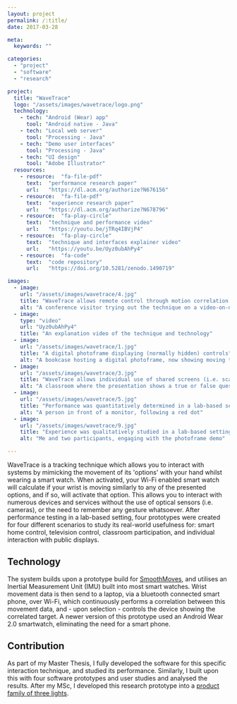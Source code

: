 ```yaml
---
layout: project
permalink: /:title/
date: 2017-03-28

meta:
  keywords: ""

categories:
  - "project"
  - "software"
  - "research"

project:
  title: "WaveTrace"
  logo: "/assets/images/wavetrace/logo.png"
  technology:
    - tech: "Android (Wear) app"
      tool: "Android native - Java"
    - tech: "Local web server"
      tool: "Processing - Java"
    - tech: "Demo user interfaces"
      tool: "Processing - Java"
    - tech: "UI design"
      tool: "Adobe Illustrator"
  resources:
    - resource:  "fa-file-pdf"
      text:  "performance research paper"
      url:   "https://dl.acm.org/authorize?N676156"
    - resource:  "fa-file-pdf"
      text:  "experience research paper"
      url:   "https://dl.acm.org/authorize?N678796"
    - resource:  "fa-play-circle"
      text:  "technique and performance video"
      url:   "https://youtu.be/jTRq4IBVjP4"
    - resource:  "fa-play-circle"
      text:  "technique and interfaces explainer video"
      url:   "https://youtu.be/Uyz0ubAhPy4"
    - resource:  "fa-code"
      text:  "code repository"
      url:   "https://doi.org/10.5281/zenodo.1490719"

images:
  - image:
    url: "/assets/images/wavetrace/4.jpg"
    title: "WaveTrace allows remote control through motion correlation with an interface"
    alt: "A conference visitor trying out the technique on a video-on-demand demo application"
  - image:
    type: "video"
    url: "Uyz0ubAhPy4"
    title: "An explanation video of the technique and technology"
  - image:
    url: "/assets/images/wavetrace/1.jpg"
    title: "A digital photoframe displaying (normally hidden) controls"
    alt: "A bookcase hosting a digital photoframe, now showing moving targets to be controlled"
  - image:
    url: "/assets/images/wavetrace/3.jpg"
    title: "WaveTrace allows individual use of shared screens (i.e. scalable), such as in classrooms"
    alt: "A classroom where the presentation shows a true or false question with moving targets"
  - image:
    url: "/assets/images/wavetrace/5.jpg"
    title: "Performance was quantitatively determined in a lab-based setting"
    alt: "A person in front of a monitor, following a red dot"
  - image:
    url: "/assets/images/wavetrace/9.jpg"
    title: "Experience was qualitatively studied in a lab-based setting"
    alt: "Me and two participants, engaging with the photoframe demo"

---
```


<p>
WaveTrace is a tracking technique which allows you to interact with systems by mimicking the movement of its 'options' with your hand whilst wearing a smart watch. When activated, your Wi-Fi enabled smart watch will calculate if your wrist is moving similarly to any of the presented options, and if so, will activate that option. This allows you to interact with numerous devices and services without the use of optical sensors (i.e. cameras), or the need to remember any gesture whatsoever. After performance testing in a lab-based setting, four prototypes were created for four different scenarios to study its real-world usefulness for: smart home control, television control, classroom participation, and individual interaction with public displays.
</p>
<h2 class="h2">Technology</h2>
<p>
The system builds upon a prototype build for <u><a href="{{ "/smoothmoves" | prepend: baseurl }}">SmoothMoves</a></u>, and utilises an Inertial Measurement Unit (IMU) built into most smart watches. Wrist movement data is then send to a laptop, via a bluetooth connected smart phone, over Wi-Fi, which continuously performs a correlation between this movement data, and - upon selection - controls the device showing the correlated target. A newer version of this prototype used an Android Wear 2.0 smartwatch, eliminating the need for a smart phone.
</p>
<h2 class="h2">Contribution</h2>
<p>
As part of my Master Thesis, I fully developed the software for this specific interaction technique, and studied its performance. Similarly, I built upon this with four software prototypes and user studies and analysed the results. After my MSc, I developed this research prototype into a <u><a href="{{ "/motionlights" | prepend: baseurl }}"> product family of three lights</a></u>.
</p>
